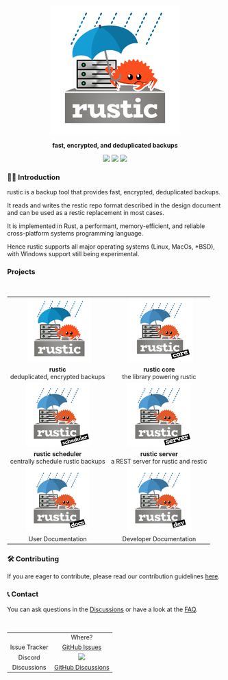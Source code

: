 <p align="center">
<img src="https://raw.githubusercontent.com/rustic-rs/assets/main/logos/readme_header.png" height="300" />
</p>
<p align="center">
<b>fast, encrypted, and deduplicated backups</b>
</p>

<p align="center">
<a href="https://crates.io/crates/rustic-rs"><img src="https://img.shields.io/crates/v/rustic-rs.svg" /></a>
<a href="https://raw.githubusercontent.com/rustic-rs/rustic/main/"><img src="https://img.shields.io/badge/license-Apache2.0/MIT-blue.svg" /></a>
<a href="https://crates.io/crates/rustic-rs"><img src="https://img.shields.io/crates/d/rustic-rs.svg" /></a>
<p>

### 🙋‍♀️ Introduction

rustic is a backup tool that provides fast, encrypted, deduplicated backups.

It reads and writes the restic repo format described in the design document and can be used as a restic replacement in most cases.

It is implemented in Rust, a performant, memory-efficient, and reliable cross-platform systems programming language.

Hence rustic supports all major operating systems (Linux, MacOs, *BSD), with Windows support still being experimental.

### Projects

<table align="center">
  <tbody align="center">
    <tr>
      <td>
        <a href="https://github.com/rustic-rs/rustic/"><img src="https://raw.githubusercontent.com/rustic-rs/assets/main/logos/readme_header.png" height="150" /></a>
      </td>
      <td>
        <a href="https://github.com/rustic-rs/rustic/tree/main/crates/rustic_core"><img src="https://raw.githubusercontent.com/rustic-rs/assets/main/logos/readme_header_core.png" height="150" /></a>
      </td>
    </tr>
    <tr>
      <td><b>rustic</b><br />deduplicated, encrypted backups</td>
      <td><b>rustic core</b><br />the library powering rustic</td>
    </tr>
    <tr>
      <td><a href="https://github.com/rustic-rs/rustic_scheduler"><img src="https://raw.githubusercontent.com/rustic-rs/assets/main/logos/readme_header_scheduler.png" height="150" /></a></td>
      <td><a href="https://github.com/rustic-rs/rustic_server"><img src="https://raw.githubusercontent.com/rustic-rs/assets/main/logos/readme_header_server.png" height="150" /></a></td>
    </tr>
    <tr>
      <td><b>rustic scheduler</b><br />centrally schedule rustic backups</td>
      <td><b>rustic server</b><br />a REST server for rustic and restic</td>
    </tr>
    <tr>
      <td><a href="https://rustic.cli.rs/docs"><img src="https://raw.githubusercontent.com/rustic-rs/assets/main/logos/readme_header_docs.png" height="150" /></a></td>
      <td><a href="https://rustic.cli.rs/dev-docs"><img src="https://raw.githubusercontent.com/rustic-rs/assets/main/logos/readme_header_dev.png" height="150" /></a></td>
    </tr>
    <tr>
      <td>User Documentation</td>
      <td>Developer Documentation</td>
    </tr>
</tbody>
</table>

### 🛠️ Contributing

If you are eager to contribute, please read our contribution guidelines [here](https://rustic.cli.rs/docs/contributing-to-rustic.html).

### 📞 Contact

You can ask questions in the [Discussions](https://github.com/rustic-rs/rustic/discussions) or have a look at the
[FAQ](https://rustic.cli.rs/docs/FAQ.html).

<table>
  <tbody align="center">
    <th>
      <td>Where?</td>
    </th>
    <tr>
      <td>Issue Tracker</td>
      <td><a href="https://github.com/rustic-rs/rustic/issues">GitHub Issues</a></td>
    </tr>
    <tr>
      <td>Discord</td>
      <td><a href="https://discord.gg/WRUWENZnzQ"><img src="https://dcbadge.vercel.app/api/server/WRUWENZnzQ?style=flat-square" /></a></td>
    </tr>
    <tr>
      <td>Discussions</td>
      <td><a href="https://github.com/rustic-rs/rustic/discussions">GitHub Discussions</a></td>
    </tr>
  </tbody>
</table>

